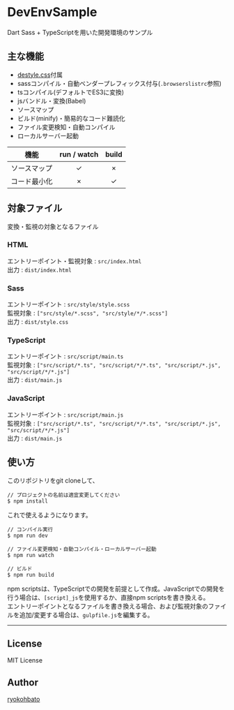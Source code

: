# DevEnvSample

Dart Sass + TypeScriptを用いた開発環境のサンプル

## 主な機能

- [destyle.css](https://github.com/nicolas-cusan/destyle.css/)付属
- sassコンパイル・自動ベンダープレフィックス付与(``.browserslistrc``参照)
- tsコンパイル(デフォルトでES3に変換)
- jsバンドル・変換(Babel)
- ソースマップ
- ビルド(minify)・簡易的なコード難読化
- ファイル変更検知・自動コンパイル
- ローカルサーバー起動

| 機能 | run / watch | build |
|:-----:|:-----:|:-----:|
| ソースマップ | ✓ | × |
| コード最小化 | × | ✓ |

## 対象ファイル

変換・監視の対象となるファイル  

### HTML

エントリーポイント・監視対象 : ``src/index.html``  
出力 : ``dist/index.html``

### Sass

エントリーポイント : ``src/style/style.scss``  
監視対象 : ``["src/style/*.scss", "src/style/*/*.scss"]``  
出力 : ``dist/style.css``

### TypeScript

エントリーポイント : ``src/script/main.ts``  
監視対象 : ``["src/script/*.ts", "src/script/*/*.ts", "src/script/*.js", "src/script/*/*.js"]``  
出力 : ``dist/main.js``  

### JavaScript

エントリーポイント : ``src/script/main.js``  
監視対象 : ``["src/script/*.ts", "src/script/*/*.ts", "src/script/*.js", "src/script/*/*.js"]``  
出力 : ``dist/main.js``

## 使い方

このリポジトリをgit cloneして、

```npm
// プロジェクトの名前は適宜変更してください
$ npm install
```

これで使えるようになります。

```npm
// コンパイル実行
$ npm run dev
```

```npm
// ファイル変更検知・自動コンパイル・ローカルサーバー起動
$ npm run watch
```

```npm
// ビルド
$ npm run build
```

npm scriptsは、TypeScriptでの開発を前提として作成。JavaScriptでの開発を行う場合は、``[script]_js``を使用するか、直接npm scriptsを書き換える。  
エントリーポイントとなるファイルを書き換える場合、および監視対象のファイルを追加/変更する場合は、``gulpfile.js``を編集する。

--------------

## License

MIT License

## Author

[ryokohbato](https://github.com/ryokohbato)
